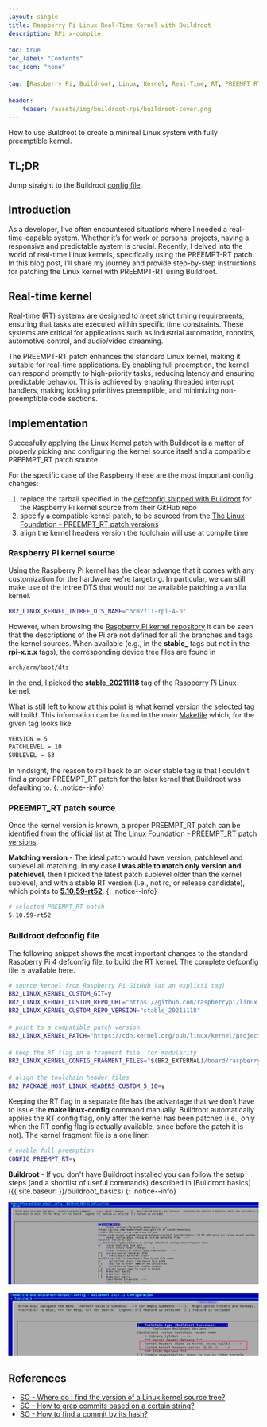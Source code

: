```yaml
---
layout: single
title: Raspberry Pi Linux Real-Time Kernel with Buildroot
description: RPi x-compile

toc: true
toc_label: "Contents"
toc_icon: "none"

tag: [Raspberry Pi, Buildroot, Linux, Kernel, Real-Time, RT, PREEMPT_RT]

header:
    teaser: /assets/img/buildroot-rpi/buildroot-cover.png
---
```


How to use Buildroot to create a minimal Linux system with fully preemptible kernel.

## TL;DR

Jump straight to the Buildroot [config file](https://github.com/cooked/buildroot-ext/tree/master/configs).

## Introduction
As a developer, I’ve often encountered situations where I needed a real-time-capable system. Whether it’s for work or personal projects, having a responsive and predictable system is crucial. Recently, I delved into the world of real-time Linux kernels, specifically using the PREEMPT-RT patch. In this blog post, I’ll share my journey and provide step-by-step instructions for patching the Linux kernel with PREEMPT-RT using Buildroot.

## Real-time kernel

Real-time (RT) systems are designed to meet strict timing requirements, ensuring that tasks are executed within specific time constraints. These systems are critical for applications such as industrial automation, robotics, automotive control, and audio/video streaming.

The PREEMPT-RT patch enhances the standard Linux kernel, making it suitable for real-time applications. By enabling full preemption, the kernel can respond promptly to high-priority tasks, reducing latency and ensuring predictable behavior. This is achieved by enabling threaded interrupt handlers, making locking primitives preemptible, and minimizing non-preemptible code sections.

## Implementation

Succesfully applying the Linux Kernel patch with Buildroot is a matter of properly picking and configuring the kernel source itself and a compatible PREEMPT_RT patch source.

For the specific case of the Raspberry these are the most important config changes:

1. replace the tarball specified in the [defconfig shipped with Buildroot](https://github.com/buildroot/buildroot/blob/master/configs/raspberrypi4_defconfig) for the Raspberry Pi kernel source from their GitHub repo
2. specify a compatible kernel patch, to be sourced from the [The Linux Foundation - PREEMPT_RT patch versions](https://wiki.linuxfoundation.org/realtime/preempt_rt_versions)
3. align the kernel headers version the toolchain will use at compile time

### Raspberry Pi kernel source 

Using the Raspberry Pi kernel has the clear advange that it comes with any customization for the hardware we're targeting. In particular, we can still make use of the intree DTS that would not be available patching a vanilla kernel.

```bash
BR2_LINUX_KERNEL_INTREE_DTS_NAME="bcm2711-rpi-4-b"
```

However, when browsing the [Raspberry Pi kernel repository](https://github.com/raspberrypi/linux) it can be seen that the descriptions of the Pi are not defined for all the branches and tags the kernel sources. When available (e.g., in the **stable_** tags but not in the **rpi-x.x.x** tags), the corresponding device tree files are found in

```bash
arch/arm/boot/dts
```

In the end, I picked the [**stable_20211118**](https://github.com/raspberrypi/linux/tree/stable_20211118) tag of the Raspberry Pi Linux kernel.

What is still left to know at this point is what kernel version the selected tag will build. This information can be found in the main [Makefile](https://github.com/raspberrypi/linux/blob/stable_20211118/Makefile) which, for the given tag looks like

```bash
VERSION = 5
PATCHLEVEL = 10
SUBLEVEL = 63
```

In hindsight, the reason to roll back to an older stable tag is that I couldn't find a proper PREEMPT_RT patch for the later kernel that Buildroot was defaulting to. 
{: .notice--info}

### PREEMPT_RT patch source 

Once the kernel version is known, a proper PREEMPT_RT patch can be identified from the official list at [The Linux Foundation - PREEMPT_RT patch versions](https://wiki.linuxfoundation.org/realtime/preempt_rt_versions).

**Matching version** - The ideal patch would have version, patchlevel and sublevel all matching. In my case **I was able to match only version and patchlevel**, then I picked the latest patch sublevel older than the kernel sublevel, and with a stable RT version (i.e., not rc, or release candidate), which points to [**5.10.59-rt52**](https://cdn.kernel.org/pub/linux/kernel/projects/rt/5.10/older/patch-5.10.59-rt52.patch.xz).
{: .notice--info}

```bash
# selected PREEMPT_RT patch
5.10.59-rt52
```

### Buildroot defconfig file

The following snippet shows the most important changes to the standard Raspberry Pi 4 defconfig file, to build the RT kernel. The complete defconfig file is available here.

```bash
# source kernel from Raspberry Pi GitHub (at an explicti tag)
BR2_LINUX_KERNEL_CUSTOM_GIT=y
BR2_LINUX_KERNEL_CUSTOM_REPO_URL="https://github.com/raspberrypi/linux.git"
BR2_LINUX_KERNEL_CUSTOM_REPO_VERSION="stable_20211118"

# point to a compatible patch version
BR2_LINUX_KERNEL_PATCH="https://cdn.kernel.org/pub/linux/kernel/projects/rt/5.10/older/patch-5.10.59-rt52.patch.xz"

# keep the RT flag in a fragment file, for modularity
BR2_LINUX_KERNEL_CONFIG_FRAGMENT_FILES="$(BR2_EXTERNAL)/board/raspberrypi-rt/linux.config"

# align the toolchain header files
BR2_PACKAGE_HOST_LINUX_HEADERS_CUSTOM_5_10=y
```

Keeping the RT flag in a separate file has the advantage that we don't have to issue the **make linux-config** command manually. Buildroot automatically applies the RT config flag, only after the kernel has been patched (i.e., only when the RT config flag is actually available, since before the patch it is not). The kernel fragment file is a one liner:

```bash
# enable full preemption
CONFIG_PREEMPT_RT=y
```

**Buildroot** - If you don't have Buildroot installed you can follow the setup steps (and a shortlist of useful commands) described in [Buildroot basics]({{ site.baseurl }}/buildroot_basics)
{: .notice--info}

[![](../assets/img/buildroot-rpi/buildroot-rpi-kernel.png)](../assets/img/buildroot-rpi/buildroot-rpi-kernel.png)

[![](../assets/img/buildroot-rpi/buildroot-rpi-kernel-toolchain.png)](../assets/img/buildroot-rpi/buildroot-rpi-kernel-toolchain.png)

## References

- [SO - Where do I find the version of a Linux kernel source tree?](https://stackoverflow.com/a/12151781) 
- [SO - How to grep commits based on a certain string?](https://stackoverflow.com/questions/1337320/how-to-grep-commits-based-on-a-certain-string)
- [SO - How to find a commit by its hash?](https://stackoverflow.com/questions/14167335/how-to-find-a-commit-by-its-hash)
